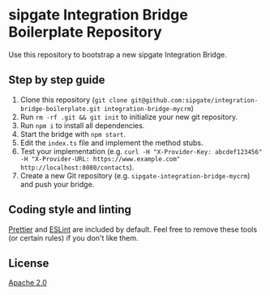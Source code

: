 # sipgate Integration Bridge Boilerplate Repository

Use this repository to bootstrap a new sipgate Integration Bridge.

## Step by step guide

1. Clone this repository (`git clone git@github.com:sipgate/integration-bridge-boilerplate.git integration-bridge-mycrm`)
2. Run `rm -rf .git && git init` to initialize your new git repository.
3. Run `npm i` to install all dependencies.
4. Start the bridge with `npm start`.
5. Edit the `index.ts` file and implement the method stubs.
6. Test your implementation (e.g. `curl -H "X-Provider-Key: abcdef123456" -H "X-Provider-URL: https://www.example.com" http://localhost:8080/contacts`).
7. Create a new Git repository (e.g. `sipgate-integration-bridge-mycrm`) and push your bridge.

## Coding style and linting

[Prettier](https://prettier.io/) and [ESLint](https://eslint.org/) are included by default. Feel free to remove these tools (or certain rules) if you don't like them.

## License

[Apache 2.0](LICENSE)
